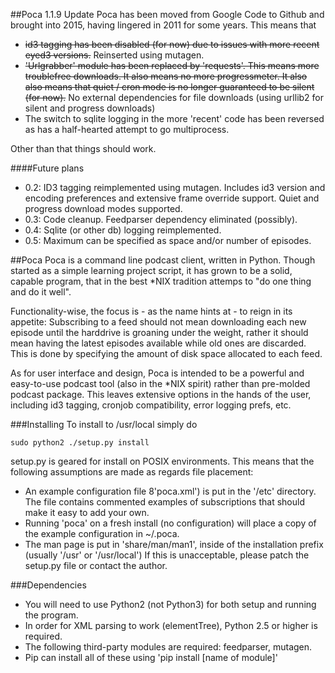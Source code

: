 ##Poca 1.1.9 Update
Poca has been moved from Google Code to Github and brought into 2015, having
lingered in 2011 for some years. This means that 
* ~~id3 tagging has been disabled (for now) due to issues with more recent eyed3 
  versions.~~ Reinserted using mutagen.
* ~~'Urlgrabber' module has been replaced by 'requests'. This means more troublefree 
  downloads. It also means no more progressmeter. It also also means that quiet /
  cron mode is no longer guaranteed to be silent (for now).~~ No external
  dependencies for file downloads (using urllib2 for silent and progress
  downloads)
* The switch to sqlite logging in the more 'recent' code has been reversed as has
  a half-hearted attempt to go multiprocess.

Other than that things should work. 

####Future plans
 * 0.2:  ID3 tagging reimplemented using mutagen. Includes id3 version and
   encoding preferences and extensive frame override support. Quiet and
   progress download modes supported.
 * 0.3:  Code cleanup. Feedparser dependency eliminated (possibly).
 * 0.4:  Sqlite (or other db) logging reimplemented.
 * 0.5:  Maximum can be specified as space and/or number of episodes.

##Poca
Poca is a command line podcast client, written in Python. Though started as a 
simple learning project script, it has grown to be a solid, capable program, 
that in the best \*NIX tradition attemps to "do one thing and do it well".

Functionality-wise, the focus is - as the name hints at - to reign in its 
appetite: Subscribing to a feed should not mean downloading each new episode 
until the harddrive is groaning under the weight, rather it should mean having 
the latest episodes available while old ones are discarded. This is done by 
specifying the amount of disk space allocated to each feed.
 
As for user interface and design, Poca is intended to be a powerful and 
easy-to-use podcast tool (also in the \*NIX spirit) rather than pre-molded 
podcast package. This leaves extensive options in the hands of the user, 
including id3 tagging, cronjob compatibility, error logging prefs, etc.

###Installing
To install to /usr/local simply do

    sudo python2 ./setup.py install

setup.py is geared for install on POSIX environments. This means that the 
following assumptions are made as regards file placement:
 * An example configuration file 8'poca.xml') is put in the '/etc' directory. 
   The file contains commented examples of subscriptions that should make it 
   easy to add your own.
 * Running 'poca' on a fresh install (no configuration) will place a copy of
   the example configuration in ~/.poca.
 * The man page is put in 'share/man/man1', inside of the installation prefix
   (usually '/usr' or '/usr/local')
If this is unacceptable, please patch the setup.py file or contact the author.

###Dependencies
* You will need to use Python2 (not Python3) for both setup and running the program.
* In order for XML parsing to work (elementTree), Python 2.5 or higher is required.
* The following third-party modules are required: feedparser, mutagen.
* Pip can install all of these using 'pip install [name of module]'


